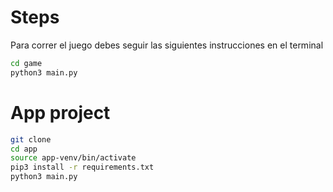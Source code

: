 # Steps

Para correr el juego debes seguir las siguientes instrucciones en el terminal

```sh
cd game
python3 main.py
```

# App project

```sh
git clone
cd app
source app-venv/bin/activate
pip3 install -r requirements.txt
python3 main.py
```